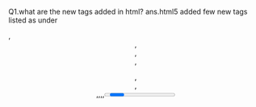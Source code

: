 Q1.what are the new tags added in html?
ans.html5 added few new tags listed as under
<section>,<header>,<footer>,<nav>,<mark><figure>,<aside>,<figcaption>,<data>,<time>,<output>,<progress>,<meter>and<main>.
  
Q2.how to embed audio and video in a webpage?
ans.<!DOCTYPE html>
<html lang="en">
<head>
    <h2>a video of jonathan gaming gameplay of bgmi game</h2>
</head>
<body>
    <iframe width="695" height="391" src="https://www.youtube.com/embed/wi2TjEDDeuk" title="19 FINISHES WITH CHICKEN DINNER | RANDOMS GAMEPLAY | BGMI" frameborder="0" allow="accelerometer; autoplay; clipboard-write; encrypted-media; gyroscope; picture-in-picture; web-share" allowfullscreen></iframe>
</body>
</html>

<!DOCTYPE html>
<html>
<body>

<h3>The khodaldham kagvad video</h3>

<iframe width="688" height="387" src="https://www.youtube.com/embed/JQrtICptQTo" title="Khodaldham Temple Vlog Kagvad Jetpur By LcTravelers" frameborder="0" allow="accelerometer; autoplay; clipboard-write; encrypted-media; gyroscope; picture-in-picture; web-share" allowfullscreen></iframe>
</iframe>
</body>
</html>

user have to write it's src for audio,video for embed which is shown in code.
then particular video,audio is embed and shown in output.

Q3.semantic element in html5?
ans.<header>,<footer>,<article>

Q4.CANVAS and SVG tags
ans.svg tags are used for vector,graphics calculation.
->svg tags are used for making img's svg file in html program with the help of scalable vector calculation.
->svg tags are most used for logo,icons.
->mostly depend on vector calaculations.
->

canvas
->canvas element us used for drawing graphics in web page.
->canvas is used for drawing paths,boxes,circles,text,adding images etc.
->canvas element is container of graphics.
->it don't contain styling by defult.
->user have to write style tag for giving styling for canvas.

